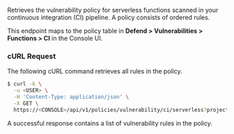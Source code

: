 Retrieves the vulnerability policy for serverless functions scanned in your continuous integration (CI) pipeline.
A policy consists of ordered rules.

This endpoint maps to the policy table in **Defend > Vulnerabilities > Functions > CI** in the Console UI.


### cURL Request

The following cURL command retrieves all rules in the policy.

```bash
$ curl -k \
  -u <USER> \
  -H 'Content-Type: application/json' \
  -X GET \
  https://<CONSOLE>/api/v1/policies/vulnerability/ci/serverless?project=<PROJECT_NAME>'
```

A successful response contains a list of vulnerability rules in the policy.

